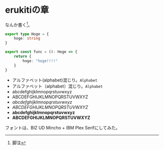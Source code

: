 # erukitiの章

なんか書く[^footnote]。

[^footnote]: 脚注

```ts
export type Hoge = {
    hoge: string
}

export const func = (): Hoge => {
    return {
        hoge: "hoge!!!!"
    }
}
```

* アルファベット(alphabet)混じり。`Alphabet`
* アルファベット（alphabet）混じり。`Alphabet`
* abcdefghijklmnopqrstuvwxyz
* ABCDEFGHIJKLMNOPQRSTUVWXYZ
* _abcdefghijklmnopqrstuvwxyz_
* _ABCDEFGHIJKLMNOPQRSTUVWXYZ_
* **abcdefghijklmnopqrstuvwxyz**
* **ABCDEFGHIJKLMNOPQRSTUVWXYZ**

フォントは、BIZ UD Mincho + IBM Plex Serifにしてみた。
